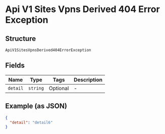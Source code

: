 
# Api V1 Sites Vpns Derived 404 Error Exception

## Structure

`ApiV1SitesVpnsDerived404ErrorException`

## Fields

| Name | Type | Tags | Description |
|  --- | --- | --- | --- |
| `detail` | `string` | Optional | - |

## Example (as JSON)

```json
{
  "detail": "detail6"
}
```

